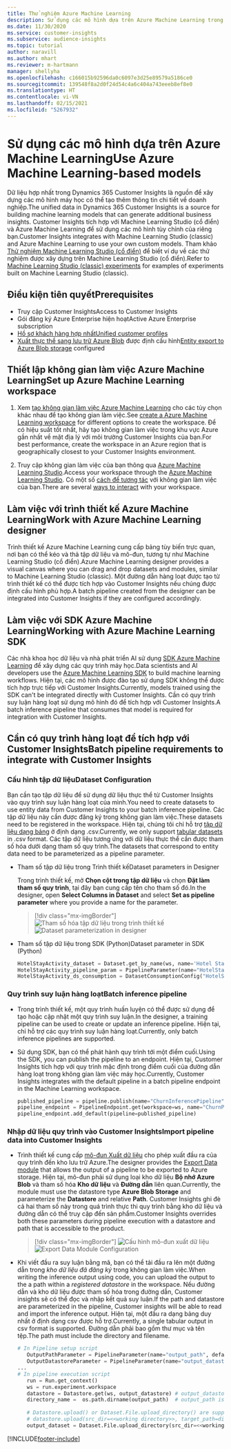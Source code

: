 ```yaml
---
title: Thử nghiệm Azure Machine Learning
description: Sử dụng các mô hình dựa trên Azure Machine Learning trong Dynamics 365 Customer Insights.
ms.date: 11/30/2020
ms.service: customer-insights
ms.subservice: audience-insights
ms.topic: tutorial
author: naravill
ms.author: mhart
ms.reviewer: m-hartmann
manager: shellyha
ms.openlocfilehash: c166015b92596da0c6097e3d25e89579a5186ce0
ms.sourcegitcommit: 139548f8a2d0f24d54c4a6c404a743eeeb8ef8e0
ms.translationtype: HT
ms.contentlocale: vi-VN
ms.lasthandoff: 02/15/2021
ms.locfileid: "5267932"
---
```

# <a name="use-azure-machine-learning-based-models"></a><span data-ttu-id="12bc4-103">Sử dụng các mô hình dựa trên Azure Machine Learning</span><span class="sxs-lookup"><span data-stu-id="12bc4-103">Use Azure Machine Learning-based models</span></span>

<span data-ttu-id="12bc4-104">Dữ liệu hợp nhất trong Dynamics 365 Customer Insights là nguồn để xây dựng các mô hình máy học có thể tạo thêm thông tin chi tiết về doanh nghiệp.</span><span class="sxs-lookup"><span data-stu-id="12bc4-104">The unified data in Dynamics 365 Customer Insights is a source for building machine learning models that can generate additional business insights.</span></span> <span data-ttu-id="12bc4-105">Customer Insights tích hợp với Machine Learning Studio (cổ điển) và Azure Machine Learning để sử dụng các mô hình tùy chỉnh của riêng bạn.</span><span class="sxs-lookup"><span data-stu-id="12bc4-105">Customer Insights integrates with Machine Learning Studio (classic) and Azure Machine Learning to use your own custom models.</span></span> <span data-ttu-id="12bc4-106">Tham khảo [Thử nghiệm Machine Learning Studio (cổ điển)](machine-learning-studio-experiments.md) để biết ví dụ về các thử nghiệm được xây dựng trên Machine Learning Studio (cổ điển).</span><span class="sxs-lookup"><span data-stu-id="12bc4-106">Refer to [Machine Learning Studio (classic) experiments](machine-learning-studio-experiments.md) for examples of experiments built on Machine Learning Studio (classic).</span></span> 

## <a name="prerequisites"></a><span data-ttu-id="12bc4-107">Điều kiện tiên quyết</span><span class="sxs-lookup"><span data-stu-id="12bc4-107">Prerequisites</span></span>

- <span data-ttu-id="12bc4-108">Truy cập Customer Insights</span><span class="sxs-lookup"><span data-stu-id="12bc4-108">Access to Customer Insights</span></span>
- <span data-ttu-id="12bc4-109">Gói đăng ký Azure Enterprise hiện hoạt</span><span class="sxs-lookup"><span data-stu-id="12bc4-109">Active Azure Enterprise subscription</span></span>
- [<span data-ttu-id="12bc4-110">Hồ sơ khách hàng hợp nhất</span><span class="sxs-lookup"><span data-stu-id="12bc4-110">Unified customer profiles</span></span>](data-unification.md)
- <span data-ttu-id="12bc4-111">[Xuất thực thể sang lưu trữ Azure Blob](export-azure-blob-storage.md) được định cấu hình</span><span class="sxs-lookup"><span data-stu-id="12bc4-111">[Entity export to Azure Blob storage](export-azure-blob-storage.md) configured</span></span>

## <a name="set-up-azure-machine-learning-workspace"></a><span data-ttu-id="12bc4-112">Thiết lập không gian làm việc Azure Machine Learning</span><span class="sxs-lookup"><span data-stu-id="12bc4-112">Set up Azure Machine Learning workspace</span></span>

1. <span data-ttu-id="12bc4-113">Xem [tạo không gian làm việc Azure Machine Learning](https://docs.microsoft.com/azure/machine-learning/concept-workspace#-create-a-workspace) cho các tùy chọn khác nhau để tạo không gian làm việc.</span><span class="sxs-lookup"><span data-stu-id="12bc4-113">See [create a Azure Machine Learning workspace](https://docs.microsoft.com/azure/machine-learning/concept-workspace#-create-a-workspace) for different options to create the workspace.</span></span> <span data-ttu-id="12bc4-114">Để có hiệu suất tốt nhất, hãy tạo không gian làm việc trong khu vực Azure gần nhất về mặt địa lý với môi trường Customer Insights của bạn.</span><span class="sxs-lookup"><span data-stu-id="12bc4-114">For best performance, create the workspace in an Azure region that is geographically closest to your Customer Insights environment.</span></span>

1. <span data-ttu-id="12bc4-115">Truy cập không gian làm việc của bạn thông qua [Azure Machine Learning Studio](https://ml.azure.com/).</span><span class="sxs-lookup"><span data-stu-id="12bc4-115">Access your workspace through the [Azure Machine Learning Studio](https://ml.azure.com/).</span></span> <span data-ttu-id="12bc4-116">Có một số [cách để tương tác](https://docs.microsoft.com/azure/machine-learning/concept-workspace#tools-for-workspace-interaction) với không gian làm việc của bạn.</span><span class="sxs-lookup"><span data-stu-id="12bc4-116">There are several [ways to interact](https://docs.microsoft.com/azure/machine-learning/concept-workspace#tools-for-workspace-interaction) with your workspace.</span></span>

## <a name="work-with-azure-machine-learning-designer"></a><span data-ttu-id="12bc4-117">Làm việc với trình thiết kế Azure Machine Learning</span><span class="sxs-lookup"><span data-stu-id="12bc4-117">Work with Azure Machine Learning designer</span></span>

<span data-ttu-id="12bc4-118">Trình thiết kế Azure Machine Learning cung cấp bảng tùy biến trực quan, nơi bạn có thể kéo và thả tập dữ liệu và mô-đun, tương tự như Machine Learning Studio (cổ điển).</span><span class="sxs-lookup"><span data-stu-id="12bc4-118">Azure Machine Learning designer provides a visual canvas where you can drag and drop datasets and modules, similar to Machine Learning Studio (classic).</span></span> <span data-ttu-id="12bc4-119">Một đường dẫn hàng loạt được tạo từ trình thiết kế có thể được tích hợp vào Customer Insights nếu chúng được định cấu hình phù hợp.</span><span class="sxs-lookup"><span data-stu-id="12bc4-119">A batch pipeline created from the designer can be integrated into Customer Insights if they are configured accordingly.</span></span> 
   
## <a name="working-with-azure-machine-learning-sdk"></a><span data-ttu-id="12bc4-120">Làm việc với SDK Azure Machine Learning</span><span class="sxs-lookup"><span data-stu-id="12bc4-120">Working with Azure Machine Learning SDK</span></span>

<span data-ttu-id="12bc4-121">Các nhà khoa học dữ liệu và nhà phát triển AI sử dụng [SDK Azure Machine Learning](https://docs.microsoft.com/python/api/overview/azure/ml/?view=azure-ml-py&preserve-view=true) để xây dựng các quy trình máy học.</span><span class="sxs-lookup"><span data-stu-id="12bc4-121">Data scientists and AI developers use the [Azure Machine Learning SDK](https://docs.microsoft.com/python/api/overview/azure/ml/?view=azure-ml-py&preserve-view=true) to build machine learning workflows.</span></span> <span data-ttu-id="12bc4-122">Hiện tại, các mô hình được đào tạo sử dụng SDK không thể được tích hợp trực tiếp với Customer Insights.</span><span class="sxs-lookup"><span data-stu-id="12bc4-122">Currently, models trained using the SDK can't be integrated directly with Customer Insights.</span></span> <span data-ttu-id="12bc4-123">Cần có quy trình suy luận hàng loạt sử dụng mô hình đó để tích hợp với Customer Insights.</span><span class="sxs-lookup"><span data-stu-id="12bc4-123">A batch inference pipeline that consumes that model is required for integration with Customer Insights.</span></span>

## <a name="batch-pipeline-requirements-to-integrate-with-customer-insights"></a><span data-ttu-id="12bc4-124">Cần có quy trình hàng loạt để tích hợp với Customer Insights</span><span class="sxs-lookup"><span data-stu-id="12bc4-124">Batch pipeline requirements to integrate with Customer Insights</span></span>

### <a name="dataset-configuration"></a><span data-ttu-id="12bc4-125">Cấu hình tập dữ liệu</span><span class="sxs-lookup"><span data-stu-id="12bc4-125">Dataset Configuration</span></span>

<span data-ttu-id="12bc4-126">Bạn cần tạo tập dữ liệu để sử dụng dữ liệu thực thể từ Customer Insights vào quy trình suy luận hàng loạt của mình.</span><span class="sxs-lookup"><span data-stu-id="12bc4-126">You need to create datasets to use entity data from Customer Insights to your batch inference pipeline.</span></span> <span data-ttu-id="12bc4-127">Các tập dữ liệu này cần được đăng ký trong không gian làm việc.</span><span class="sxs-lookup"><span data-stu-id="12bc4-127">These datasets need to be registered in the workspace.</span></span> <span data-ttu-id="12bc4-128">Hiện tại, chúng tôi chỉ hỗ trợ [tập dữ liệu dạng bảng](https://docs.microsoft.com/azure/machine-learning/how-to-create-register-datasets#tabulardataset) ở định dạng .csv.</span><span class="sxs-lookup"><span data-stu-id="12bc4-128">Currently, we only support [tabular datasets](https://docs.microsoft.com/azure/machine-learning/how-to-create-register-datasets#tabulardataset) in .csv format.</span></span> <span data-ttu-id="12bc4-129">Các tập dữ liệu tương ứng với dữ liệu thực thể cần được tham số hóa dưới dạng tham số quy trình.</span><span class="sxs-lookup"><span data-stu-id="12bc4-129">The datasets that correspond to entity data need to be parameterized as a pipeline parameter.</span></span>
   
* <span data-ttu-id="12bc4-130">Tham số tập dữ liệu trong Trình thiết kế</span><span class="sxs-lookup"><span data-stu-id="12bc4-130">Dataset parameters in Designer</span></span>
   
     <span data-ttu-id="12bc4-131">Trong trình thiết kế, mở **Chọn cột trong tập dữ liệu** và chọn **Đặt làm tham số quy trình**, tại đây bạn cung cấp tên cho tham số đó.</span><span class="sxs-lookup"><span data-stu-id="12bc4-131">In the designer, open **Select Columns in Dataset** and select **Set as pipeline parameter** where you provide a name for the parameter.</span></span>

     > [!div class="mx-imgBorder"]
     > <span data-ttu-id="12bc4-132">![Tham số hóa tập dữ liệu trong trình thiết kế](media/intelligence-designer-dataset-parameters.png "Tham số hóa tập dữ liệu trong trình thiết kế")</span><span class="sxs-lookup"><span data-stu-id="12bc4-132">![Dataset parameterization in designer](media/intelligence-designer-dataset-parameters.png "Dataset parameterization in designer")</span></span>
   
* <span data-ttu-id="12bc4-133">Tham số tập dữ liệu trong SDK (Python)</span><span class="sxs-lookup"><span data-stu-id="12bc4-133">Dataset parameter in SDK (Python)</span></span>
   
   ```python
   HotelStayActivity_dataset = Dataset.get_by_name(ws, name='Hotel Stay Activity Data')
   HotelStayActivity_pipeline_param = PipelineParameter(name="HotelStayActivity_pipeline_param", default_value=HotelStayActivity_dataset)
   HotelStayActivity_ds_consumption = DatasetConsumptionConfig("HotelStayActivity_dataset", HotelStayActivity_pipeline_param)
   ```

### <a name="batch-inference-pipeline"></a><span data-ttu-id="12bc4-134">Quy trình suy luận hàng loạt</span><span class="sxs-lookup"><span data-stu-id="12bc4-134">Batch inference pipeline</span></span>
  
* <span data-ttu-id="12bc4-135">Trong trình thiết kế, một quy trình huấn luyện có thể được sử dụng để tạo hoặc cập nhật một quy trình suy luận.</span><span class="sxs-lookup"><span data-stu-id="12bc4-135">In the designer, a training pipeline can be used to create or update an inference pipeline.</span></span> <span data-ttu-id="12bc4-136">Hiện tại, chỉ hỗ trợ các quy trình suy luận hàng loạt.</span><span class="sxs-lookup"><span data-stu-id="12bc4-136">Currently, only batch inference pipelines are supported.</span></span>

* <span data-ttu-id="12bc4-137">Sử dụng SDK, bạn có thể phát hành quy trình tới một điểm cuối.</span><span class="sxs-lookup"><span data-stu-id="12bc4-137">Using the SDK, you can publish the pipeline to an endpoint.</span></span> <span data-ttu-id="12bc4-138">Hiện tại, Customer Insights tích hợp với quy trình mặc định trong điểm cuối của đường dẫn hàng loạt trong không gian làm việc máy học.</span><span class="sxs-lookup"><span data-stu-id="12bc4-138">Currently, Customer Insights integrates with the default pipeline in a batch pipeline endpoint in the Machine Learning workspace.</span></span>
   
   ```python
   published_pipeline = pipeline.publish(name="ChurnInferencePipeline", description="Published Churn Inference pipeline")
   pipeline_endpoint = PipelineEndpoint.get(workspace=ws, name="ChurnPipelineEndpoint") 
   pipeline_endpoint.add_default(pipeline=published_pipeline)
   ```

### <a name="import-pipeline-data-into-customer-insights"></a><span data-ttu-id="12bc4-139">Nhập dữ liệu quy trình vào Customer Insights</span><span class="sxs-lookup"><span data-stu-id="12bc4-139">Import pipeline data into Customer Insights</span></span>

* <span data-ttu-id="12bc4-140">Trình thiết kế cung cấp [mô-đun Xuất dữ liệu](https://docs.microsoft.com/azure/machine-learning/algorithm-module-reference/export-data) cho phép xuất đầu ra của quy trình đến kho lưu trữ Azure.</span><span class="sxs-lookup"><span data-stu-id="12bc4-140">The designer provides the [Export Data module](https://docs.microsoft.com/azure/machine-learning/algorithm-module-reference/export-data) that allows the output of a pipeline to be exported to Azure storage.</span></span> <span data-ttu-id="12bc4-141">Hiện tại, mô-đun phải sử dụng loại kho dữ liệu **Bộ nhớ Azure Blob** và tham số hóa **Kho dữ liệu** và **Đường dẫn** liên quan.</span><span class="sxs-lookup"><span data-stu-id="12bc4-141">Currently, the module must use the datastore type **Azure Blob Storage** and parameterize the **Datastore** and relative **Path**.</span></span> <span data-ttu-id="12bc4-142">Customer Insights ghi đè cả hai tham số này trong quá trình thực thi quy trình bằng kho dữ liệu và đường dẫn có thể truy cập đến sản phẩm.</span><span class="sxs-lookup"><span data-stu-id="12bc4-142">Customer Insights overrides both these parameters during pipeline execution with a datastore and path that is accessible to the product.</span></span>
   > [!div class="mx-imgBorder"]
   > <span data-ttu-id="12bc4-143">![Cấu hình mô-đun xuất dữ liệu](media/intelligence-designer-importdata.png "Cấu hình mô-đun xuất dữ liệu")</span><span class="sxs-lookup"><span data-stu-id="12bc4-143">![Export Data Module Configuration](media/intelligence-designer-importdata.png "Export Data Module Configuration")</span></span>
   
* <span data-ttu-id="12bc4-144">Khi viết đầu ra suy luận bằng mã, bạn có thể tải đầu ra lên một đường dẫn trong *kho dữ liệu đã đăng ký* trong không gian làm việc.</span><span class="sxs-lookup"><span data-stu-id="12bc4-144">When writing the inference output using code, you can upload the output to the a path within a *registered datastore* in the workspace.</span></span> <span data-ttu-id="12bc4-145">Nếu đường dẫn và kho dữ liệu được tham số hóa trong đường dẫn, Customer insights sẽ có thể đọc và nhập kết quả suy luận.</span><span class="sxs-lookup"><span data-stu-id="12bc4-145">If the path and datastore are parameterized in the pipeline, Customer insights will be able to read and import the inference output.</span></span> <span data-ttu-id="12bc4-146">Hiện tại, một đầu ra dạng bảng duy nhất ở định dạng csv được hỗ trợ.</span><span class="sxs-lookup"><span data-stu-id="12bc4-146">Currently, a single tabular output in csv format is supported.</span></span> <span data-ttu-id="12bc4-147">Đường dẫn phải bao gồm thư mục và tên tệp.</span><span class="sxs-lookup"><span data-stu-id="12bc4-147">The path must include the directory and filename.</span></span>

   ```python
   # In Pipeline setup script
      OutputPathParameter = PipelineParameter(name="output_path", default_value="HotelChurnOutput/HotelChurnOutput.csv")
      OutputDatastoreParameter = PipelineParameter(name="output_datastore", default_value="workspaceblobstore")
   ...
   # In pipeline execution script
      run = Run.get_context()
      ws = run.experiment.workspace
      datastore = Datastore.get(ws, output_datastore) # output_datastore is parameterized
      directory_name =  os.path.dirname(output_path)  # output_path is parameterized.
      
      # Datastore.upload() or Dataset.File.upload_directory() are supported methods to uplaod the data
      # datastore.upload(src_dir=<<working directory>>, target_path=directory_name, overwrite=False, show_progress=True)
      output_dataset = Dataset.File.upload_directory(src_dir=<<working directory>>, target = (datastore, directory_name)) # Remove trailing "/" from directory_name
   ```


[!INCLUDE[footer-include](../includes/footer-banner.md)]